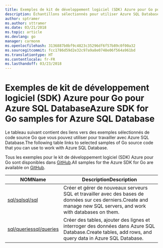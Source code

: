 ```yaml
---
title: Exemples de kit de développement logiciel (SDK) Azure pour Go pour Azure SQL Database
description: Échantillons sélectionnés pour utiliser Azure SQL Database à partir du kit de développement logiciel (SDK) Azure pour Go.
author: sptramer
ms.author: sttramer
ms.date: 03/21/2018
ms.topic: article
ms.devlang: go
manager: carmonm
ms.openlocfilehash: 3136887b0bf9c4823c35296df6f57b89c0f00a32
ms.sourcegitcommit: fcc1786d59d2e32c97a9a8e0748e06f564a961bd
ms.translationtype: HT
ms.contentlocale: fr-FR
ms.lasthandoff: 03/23/2018
---
```

# <a name="azure-sdk-for-go-samples-for-azure-sql-database"></a><span data-ttu-id="69646-103">Exemples de kit de développement logiciel (SDK) Azure pour Go pour Azure SQL Database</span><span class="sxs-lookup"><span data-stu-id="69646-103">Azure SDK for Go samples for Azure SQL Database</span></span>

<span data-ttu-id="69646-104">Le tableau suivant contient des liens vers des exemples sélectionnés de code source Go que vous pouvez utiliser pour travailler avec Azure SQL Database.</span><span class="sxs-lookup"><span data-stu-id="69646-104">The following table links to selected samples of Go source code that you can use to work with Azure SQL Database.</span></span>

<span data-ttu-id="69646-105">Tous les exemples pour le kit de développement logiciel (SDK) Azure pour Go sont disponibles dans [GitHub](https://github.com/Azure-Samples/azure-sdk-for-go-samples).</span><span class="sxs-lookup"><span data-stu-id="69646-105">All samples for the Azure SDK for Go are available on [GitHub](https://github.com/Azure-Samples/azure-sdk-for-go-samples).</span></span>

| <span data-ttu-id="69646-106">NOM</span><span class="sxs-lookup"><span data-stu-id="69646-106">Name</span></span> | <span data-ttu-id="69646-107">Description</span><span class="sxs-lookup"><span data-stu-id="69646-107">Description</span></span> |
|------|-------------|
| [<span data-ttu-id="69646-108">sql/sql</span><span class="sxs-lookup"><span data-stu-id="69646-108">sql/sql</span></span>](https://github.com/Azure-Samples/azure-sdk-for-go-samples/blob/master/sql/sql.go) | <span data-ttu-id="69646-109">Créer et gérer de nouveaux serveurs SQL et travailler avec des bases de données sur ces derniers.</span><span class="sxs-lookup"><span data-stu-id="69646-109">Create and manage new SQL servers, and work with databases on them.</span></span> |
| [<span data-ttu-id="69646-110">sql/queries</span><span class="sxs-lookup"><span data-stu-id="69646-110">sql/queries</span></span>](https://github.com/Azure-Samples/azure-sdk-for-go-samples/blob/master/sql/queries.go) | <span data-ttu-id="69646-111">Créer des tables, ajouter des lignes et interroger des données dans Azure SQL Database.</span><span class="sxs-lookup"><span data-stu-id="69646-111">Create tables, add rows, and query data in Azure SQL Database.</span></span> |

